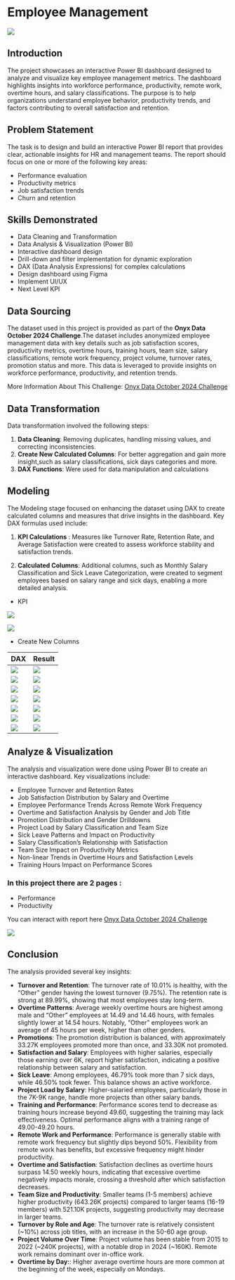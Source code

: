 # Employee Management

![](employee_hero.jpg)

## Introduction
The project showcases an interactive Power BI dashboard designed to analyze and visualize key employee management metrics. The dashboard highlights insights into workforce performance, productivity, remote work, overtime hours, and salary classifications. The purpose is to help organizations understand employee behavior, productivity trends, and factors contributing to overall satisfaction and retention.

## Problem Statement
The task is to design and build an interactive Power BI report that provides clear, actionable insights for HR and management teams. The report should focus on one or more of the following key areas:

- Performance evaluation
- Productivity metrics
- Job satisfaction trends
- Churn and retention 

## Skills Demonstrated
- Data Cleaning and Transformation
- Data Analysis & Visualization (Power BI)
- Interactive dashboard design
- Drill-down and filter implementation for dynamic exploration
- DAX (Data Analysis Expressions) for complex calculations
- Design dashboard using Figma
- Implement UI/UX
- Next Level KPI

## Data Sourcing
The dataset used in this project is provided as part of the **Onyx Data October 2024 Challenge**.The dataset includes anonymized employee management data with key details such as job satisfaction scores, productivity metrics, overtime hours, training hours, team size, salary classifications, remote work frequency, project volume, turnover rates, promotion status and more. This data is leveraged to provide insights on workforce performance, productivity, and retention trends.

More Information About This Challenge: [Onyx Data October 2024 Challenge](https://zoomcharts.com/en/microsoft-power-bi-custom-visuals/challenges/onyx-data-october-2024)

## Data Transformation
Data transformation involved the following steps:
1. **Data Cleaning**: Removing duplicates, handling missing values, and correcting inconsistencies.
2. **Create New Calculated Columns**: For better aggregation and gain more insight,such as salary classifications, sick days categories and more.
3. **DAX Functions**: Were used for data manipulation and calculations

## Modeling

The Modeling stage focused on enhancing the dataset using DAX to create calculated columns and measures that drive insights in the dashboard. 
Key DAX formulas used include:

1. **KPI Calculations** : Measures like Turnover Rate, Retention Rate, and Average Satisfaction were created to assess workforce stability and satisfaction trends.

2. **Calculated Columns**: Additional columns, such as Monthly Salary Classification and Sick Leave Categorization, were created to segment employees based on salary range and sick days, enabling a more detailed analysis.

- KPI 

![](kpi_performance.png)

![](kpi_productivity.png)

- Create New Columns

| DAX | Result |
|----------|----------|
| ![](promotion.png) | ![](promotion_result.png) |
| ![](salary.png) | ![](salary_result.png) |
| ![](sick_days.png) | ![](sick_days_result.png) |
| ![](remote_work.png) | ![](remote_work_result.png) |
| ![](satisfaction.png) | ![](satisfaction_result.png) |
| ![](team_size.png) | ![](team_size_result.png) |
| ![](employee_status.png) | ![](employee_status_result.png) |


## Analyze & Visualization
The analysis and visualization were done using Power BI to create an interactive dashboard. Key visualizations include:

- Employee Turnover and Retention Rates
- Job Satisfaction Distribution by Salary and Overtime
- Employee Performance Trends Across Remote Work Frequency
- Overtime and Satisfaction Analysis by Gender and Job Title
- Promotion Distribution and Gender Drilldowns
- Project Load by Salary Classification and Team Size
- Sick Leave Patterns and Impact on Productivity
- Salary Classification’s Relationship with Satisfaction
- Team Size Impact on Productivity Metrics
- Non-linear Trends in Overtime Hours and Satisfaction Levels
- Training Hours Impact on Performance Scores

### In this project there are 2 pages :
- Performance
- Productivity

You can interact with report here [Onyx Data October 2024 Challenge](https://zoomcharts.com/en/microsoft-power-bi-custom-visuals/challenges/submission/aab2fee7ddbb932a58782c4438ef04e3?challenge=onyx-data-october-2024)

![](employe_management.png)

## Conclusion
The analysis provided several key insights:
- **Turnover and Retention**: The turnover rate of 10.01% is healthy, with the “Other” gender having the lowest turnover (9.75%). The retention rate is strong at 89.99%, showing that most employees stay long-term.
- **Overtime Patterns**: Average weekly overtime hours are highest among male and “Other” employees at 14.49 and 14.46 hours, with females slightly lower at 14.54 hours. Notably, “Other” employees work an average of 45 hours per week, higher than other genders.
- **Promotions**: The promotion distribution is balanced, with approximately 33.27K employees promoted more than once, and 33.30K not promoted.
- **Satisfaction and Salary**: Employees with higher salaries, especially those earning over 6K, report higher satisfaction, indicating a positive relationship between salary and satisfaction.
- **Sick Leave**:  Among employees, 46.79% took more than 7 sick days, while 46.50% took fewer. This balance shows an active workforce.
- **Project Load by Salary**: Higher-salaried employees, particularly those in the 7K-9K range, handle more projects than other salary bands.
- **Training and Performance**: Performance scores tend to decrease as training hours increase beyond 49.60, suggesting the training may lack effectiveness. Optimal performance aligns with a training range of 49.00-49.20 hours.
- **Remote Work and Performance**: Performance is generally stable with remote work frequency but slightly dips beyond 50%. Flexibility from remote work has benefits, but excessive frequency might hinder productivity.
- **Overtime and Satisfaction**: Satisfaction declines as overtime hours surpass 14.50 weekly hours, indicating that excessive overtime negatively impacts morale, crossing a threshold after which satisfaction decreases.
- **Team Size and Productivity**: Smaller teams (1-5 members) achieve higher productivity (643.26K projects) compared to larger teams (16-19 members) with 521.10K projects, suggesting productivity may decrease in larger teams.
- **Turnover by Role and Age**: The turnover rate is relatively consistent (~10%) across job titles, with an increase in the 50-60 age group.
- **Project Volume Over Time**: Project volume has been stable from 2015 to 2022 (~240K projects), with a notable drop in 2024 (~160K). Remote work remains dominant over in-office work.
- **Overtime by Day:**:  Higher average overtime hours are more common at the beginning of the week, especially on Mondays.


